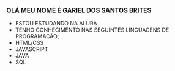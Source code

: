### OLÁ MEU NOMÉ É GARIEL DOS SANTOS BRITES

- ESTOU ESTUDANDO NA ALURA
- TENHO CONHECIMENTO NAS SEGUINTES LINGUAGENS DE PROGRAMAÇÃO;
- HTML/CSS
- JAVASCRIPT
- JAVA
- SQL
  
